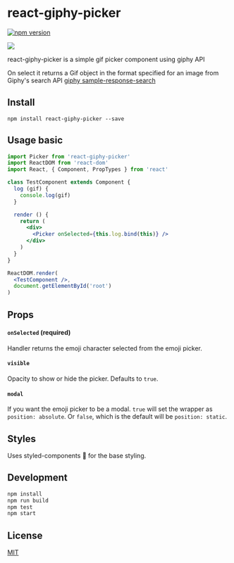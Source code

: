 # react-giphy-picker

[![npm version](https://badge.fury.io/js/react-giphy-picker.svg)](https://badge.fury.io/js/react-giphy-picker)

![](https://raw.githubusercontent.com/StevenIseki/react-giphy-picker/master/example/screenshot.gif)

react-giphy-picker is a simple gif picker component using giphy API

On select it returns a Gif object in the format specified for an image from Giphy's search API [giphy sample-response-search](https://github.com/Giphy/GiphyAPI#sample-response-search)

## Install

`npm install react-giphy-picker --save`

## Usage basic

```jsx
import Picker from 'react-giphy-picker'
import ReactDOM from 'react-dom'
import React, { Component, PropTypes } from 'react'

class TestComponent extends Component {
  log (gif) {
    console.log(gif)
  }

  render () {
    return (
      <div>
        <Picker onSelected={this.log.bind(this)} />
      </div>
    )
  }
}

ReactDOM.render(
  <TestComponent />,
  document.getElementById('root')
)
```

## Props

#### `onSelected` (required)
Handler returns the emoji character selected from the emoji picker.

#### `visible`
Opacity to show or hide the picker. Defaults to `true`.

#### `modal`
If you want the emoji picker to be a modal.
`true` will set the wrapper as `position: absolute`.
Or `false`, which is the default will be `position: static`.

## Styles
Uses styled-components 💅 for the base styling.

## Development

```sh
npm install
npm run build
npm test
npm start
```

## License

[MIT](http://isekivacenz.mit-license.org/)
